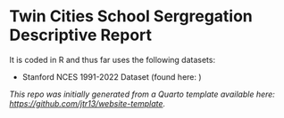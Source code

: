 # Twin Cities School Sergregation Descriptive Report

It is coded in R and thus far uses the following datasets:
- Stanford NCES 1991-2022 Dataset (found here: )

*This repo was initially generated from a Quarto template available here: https://github.com/jtr13/website-template.*

